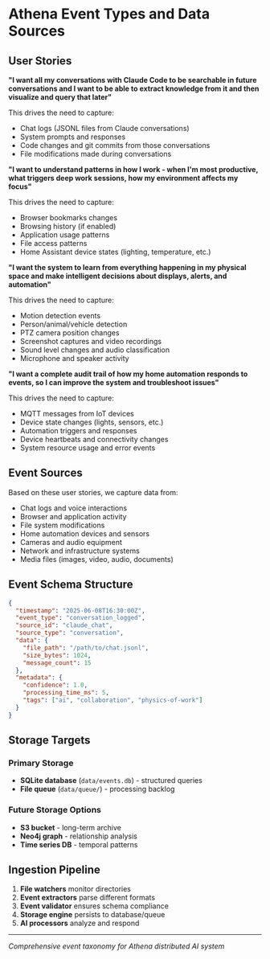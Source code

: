 # Athena Event Types and Data Sources

## User Stories

**"I want all my conversations with Claude Code to be searchable in future conversations and I want to be able to extract knowledge from it and then visualize and query that later"**

This drives the need to capture:
- Chat logs (JSONL files from Claude conversations)
- System prompts and responses
- Code changes and git commits from those conversations
- File modifications made during conversations

**"I want to understand patterns in how I work - when I'm most productive, what triggers deep work sessions, how my environment affects my focus"**

This drives the need to capture:
- Browser bookmarks changes
- Browsing history (if enabled)
- Application usage patterns
- File access patterns
- Home Assistant device states (lighting, temperature, etc.)

**"I want the system to learn from everything happening in my physical space and make intelligent decisions about displays, alerts, and automation"**

This drives the need to capture:
- Motion detection events
- Person/animal/vehicle detection
- PTZ camera position changes
- Screenshot captures and video recordings
- Sound level changes and audio classification
- Microphone and speaker activity

**"I want a complete audit trail of how my home automation responds to events, so I can improve the system and troubleshoot issues"**

This drives the need to capture:
- MQTT messages from IoT devices
- Device state changes (lights, sensors, etc.)
- Automation triggers and responses
- Device heartbeats and connectivity changes
- System resource usage and error events

## Event Sources

Based on these user stories, we capture data from:

- Chat logs and voice interactions
- Browser and application activity
- File system modifications
- Home automation devices and sensors  
- Cameras and audio equipment
- Network and infrastructure systems
- Media files (images, video, audio, documents)

## Event Schema Structure

```json
{
  "timestamp": "2025-06-08T16:30:00Z",
  "event_type": "conversation_logged",
  "source_id": "claude_chat",
  "source_type": "conversation",
  "data": {
    "file_path": "/path/to/chat.jsonl",
    "size_bytes": 1024,
    "message_count": 15
  },
  "metadata": {
    "confidence": 1.0,
    "processing_time_ms": 5,
    "tags": ["ai", "collaboration", "physics-of-work"]
  }
}
```

## Storage Targets

### Primary Storage
- **SQLite database** (`data/events.db`) - structured queries
- **File queue** (`data/queue/`) - processing backlog

### Future Storage Options
- **S3 bucket** - long-term archive
- **Neo4j graph** - relationship analysis
- **Time series DB** - temporal patterns

## Ingestion Pipeline

1. **File watchers** monitor directories
2. **Event extractors** parse different formats
3. **Event validator** ensures schema compliance
4. **Storage engine** persists to database/queue
5. **AI processors** analyze and respond

---
*Comprehensive event taxonomy for Athena distributed AI system*